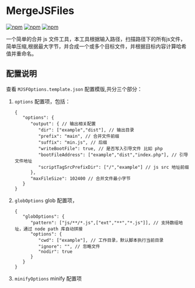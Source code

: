 # MergeJSFiles

[![npm](https://img.shields.io/node/v-lts/mergejsfiles)](https://www.npmjs.com/package/mergejsfiles)
[![npm](https://img.shields.io/npm/v/mergejsfiles)](https://www.npmjs.com/package/mergejsfiles)
[![npm](https://img.shields.io/npm/dw/mergejsfiles)](https://www.npmjs.com/package/mergejsfiles)

一个简单的合并 js 文件工具，本工具根据输入路径，扫描路径下的所有js文件，简单压缩,根据最大字节，并合成一个或多个目标文件，并根据目标内容计算哈希值并重命名。

## 配置说明

查看 `MJSFOptions.template.json` 配置模版,共分三个部分：
1. `options` 配置项，包括：
   ```json5
   {
      "options": {
         "output": { // 输出相关配置
            "dir": ["example","dist"], // 输出目录
            "prefix": "main", // 合并文件前缀
            "suffix": "min.js", // 后缀
            "writeBootFile": true, // 是否写入引导文件 比如 php
            "bootFileAddress": ["example","dist","index.php"], // 引导文件地址
            "scriptTagSrcPrefixDir": ["/","example"] // js src 地址前缀
         },
         "maxFileSize": 102400 // 合并文件最小字节
      }
   }
   ```
2. `globOptions` glob 配置项，
   ```json5
   {
      "globOptions": {
         "pattern": ["js/**/*.js",["ext","**","*.js"]], // 支持数组地址，通过 node path 库自动拼接
         "options": {
            "cwd": ["example"], // 工作目录，默认脚本执行当前目录
            "ignore": "", // 忽略文件
            "nodir": true
         }
      }
   }
   ```
3. `minifyOptions` minify 配置项